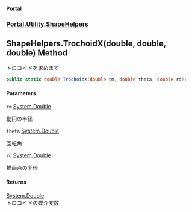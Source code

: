 #### [Portal](index.md 'index')
### [Portal.Utility](Portal.Utility.md 'Portal.Utility').[ShapeHelpers](ShapeHelpers.md 'Portal.Utility.ShapeHelpers')

## ShapeHelpers.TrochoidX(double, double, double) Method

トロコイドを求めます

```csharp
public static double TrochoidX(double rm, double theta, double rd);
```
#### Parameters

<a name='Portal.Utility.ShapeHelpers.TrochoidX(double,double,double).rm'></a>

`rm` [System.Double](https://docs.microsoft.com/en-us/dotnet/api/System.Double 'System.Double')

動円の半径

<a name='Portal.Utility.ShapeHelpers.TrochoidX(double,double,double).theta'></a>

`theta` [System.Double](https://docs.microsoft.com/en-us/dotnet/api/System.Double 'System.Double')

回転角

<a name='Portal.Utility.ShapeHelpers.TrochoidX(double,double,double).rd'></a>

`rd` [System.Double](https://docs.microsoft.com/en-us/dotnet/api/System.Double 'System.Double')

描画点の半径

#### Returns
[System.Double](https://docs.microsoft.com/en-us/dotnet/api/System.Double 'System.Double')  
トロコイドの媒介変数